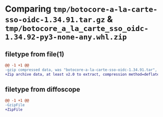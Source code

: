 # Comparing `tmp/botocore-a-la-carte-sso-oidc-1.34.91.tar.gz` & `tmp/botocore_a_la_carte_sso_oidc-1.34.92-py3-none-any.whl.zip`

## filetype from file(1)

```diff
@@ -1 +1 @@
-gzip compressed data, was "botocore-a-la-carte-sso-oidc-1.34.91.tar", last modified: Thu Apr 25 01:03:52 2024, max compression
+Zip archive data, at least v2.0 to extract, compression method=deflate
```

## filetype from diffoscope

```diff
@@ -1 +1 @@
-GzipFile
+ZipFile
```

